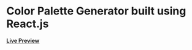 # Color Palette Generator built using React.js

[**Live Preview**](https://color-generator-maciejpieczarka.vercel.app/)
